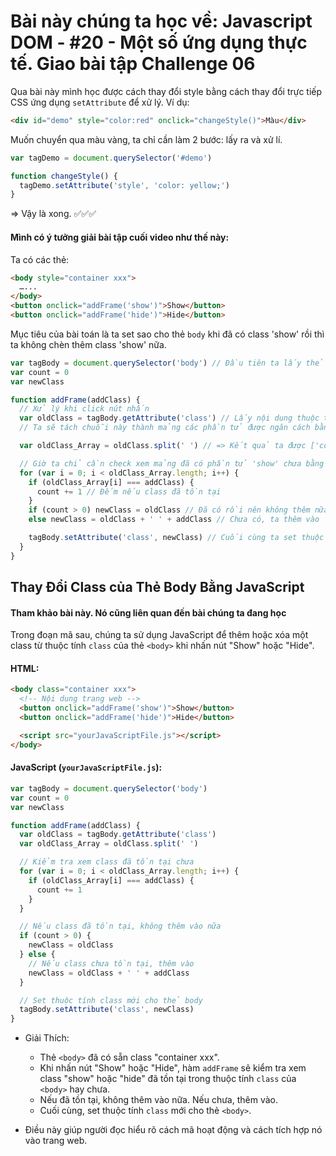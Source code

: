 # Bài này chúng ta học về: Javascript DOM - #20 - Một số ứng dụng thực tế. Giao bài tập Challenge 06

Qua bài này mình học được cách thay đổi style bằng cách thay đổi trực tiếp CSS ứng dụng `setAttribute` để xử lý. Ví dụ:

```html
<div id="demo" style="color:red" onclick="changeStyle()">Màu</div>
```

Muốn chuyển qua màu vàng, ta chỉ cần làm 2 bước: lấy ra và xử lí.

```js
var tagDemo = document.querySelector('#demo')

function changeStyle() {
  tagDemo.setAttribute('style', 'color: yellow;')
}
```

=> Vậy là xong. ✅✅✅

#### Mình có ý tưởng giải bài tập cuối video như thế này:

Ta có các thẻ:

```html
<body style="container xxx">
  …...
</body>
<button onclick="addFrame('show')">Show</button>
<button onclick="addFrame('hide')">Hide</button>
```

Mục tiêu của bài toán là ta set sao cho thẻ `body` khi đã có class 'show' rồi thì ta không chèn thêm class 'show' nữa.

```js
var tagBody = document.querySelector('body') // Đầu tiên ta lấy thẻ ra
var count = 0
var newClass

function addFrame(addClass) {
  // Xử lý khi click nút nhấn
  var oldClass = tagBody.getAttribute('class') // Lấy nội dung thuộc tính class của thẻ body, kết quả sẽ trả về chuỗi 'container xxx'
  // Ta sẽ tách chuỗi này thành mảng các phần tử được ngăn cách bằng khoảng trắng nhờ hàm split

  var oldClass_Array = oldClass.split(' ') // => Kết quả ta được ['container', 'xxx'];

  // Giờ ta chỉ cần check xem mảng đã có phần tử 'show' chưa bằng cách lặp
  for (var i = 0; i < oldClass_Array.length; i++) {
    if (oldClass_Array[i] === addClass) {
      count += 1 // Đếm nếu class đã tồn tại
    }
    if (count > 0) newClass = oldClass // Đã có rồi nên không thêm nữa
    else newClass = oldClass + ' ' + addClass // Chưa có, ta thêm vào

    tagBody.setAttribute('class', newClass) // Cuối cùng ta set thuộc tính là xong rồi
  }
}
```

## Thay Đổi Class của Thẻ Body Bằng JavaScript

#### Tham khảo bài này. Nó cũng liên quan đến bài chúng ta đang học

Trong đoạn mã sau, chúng ta sử dụng JavaScript để thêm hoặc xóa một class từ thuộc tính `class` của thẻ `<body>` khi nhấn nút "Show" hoặc "Hide".

#### HTML:

```html
<body class="container xxx">
  <!-- Nội dung trang web -->
  <button onclick="addFrame('show')">Show</button>
  <button onclick="addFrame('hide')">Hide</button>

  <script src="yourJavaScriptFile.js"></script>
</body>
```

#### JavaScript (`yourJavaScriptFile.js`):

```js
var tagBody = document.querySelector('body')
var count = 0
var newClass

function addFrame(addClass) {
  var oldClass = tagBody.getAttribute('class')
  var oldClass_Array = oldClass.split(' ')

  // Kiểm tra xem class đã tồn tại chưa
  for (var i = 0; i < oldClass_Array.length; i++) {
    if (oldClass_Array[i] === addClass) {
      count += 1
    }
  }

  // Nếu class đã tồn tại, không thêm vào nữa
  if (count > 0) {
    newClass = oldClass
  } else {
    // Nếu class chưa tồn tại, thêm vào
    newClass = oldClass + ' ' + addClass
  }

  // Set thuộc tính class mới cho thẻ body
  tagBody.setAttribute('class', newClass)
}
```

- Giải Thích:

  - Thẻ `<body>` đã có sẵn class "container xxx".
  - Khi nhấn nút "Show" hoặc "Hide", hàm `addFrame` sẽ kiểm tra xem class "show" hoặc "hide" đã tồn tại trong thuộc tính `class` của `<body>` hay chưa.
  - Nếu đã tồn tại, không thêm vào nữa. Nếu chưa, thêm vào.
  - Cuối cùng, set thuộc tính `class` mới cho thẻ `<body>`.

- Điều này giúp người đọc hiểu rõ cách mã hoạt động và cách tích hợp nó vào trang web.
